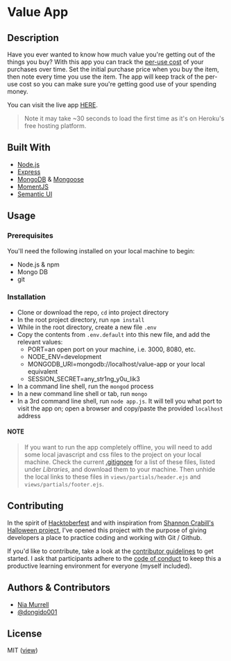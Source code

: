 # Value App

## Description

Have you ever wanted to know how much value you're getting out of the things you buy? With this app you can track the [per-use cost](http://www.thefrugalgirl.com/2016/08/why-you-should-think-about-cost-per-use/) of your purchases over time. Set the initial purchase price when you buy the item, then note every time you use the item. The app will keep track of the per-use cost so you can make sure you're getting good use of your spending money.

You can visit the live app [HERE](https://valuemax.herokuapp.com).

>Note it may take ~30 seconds to load the first time as it's on Heroku's free hosting platform.


## Built With

* [Node.js](https://nodejs.org/en/)
* [Express](https://expressjs.com/)
* [MongoDB](https://www.mongodb.com/) & [Mongoose](https://mongoosejs.com/)
* [MomentJS](https://momentjs.com/)
* [Semantic UI](https://semantic-ui.com/)

## Usage

### Prerequisites
You'll need the following installed on your local machine to begin:

* Node.js & npm
* Mongo DB
* git

### Installation

* Clone or download the repo, `cd` into project directory
* In the root project directory, run `npm install`
* While in the root directory, create a new file `.env`
* Copy the contents from `.env.default` into this new file, and add the relevant values:
    * PORT=an open port on your machine, i.e. 3000, 8080, etc.
    * NODE_ENV=development
    * MONGODB_URI=mongodb://localhost/value-app or your local equivalent
    * SESSION_SECRET=any_str1ng_y0u_lik3
* In a command line shell, run the `mongod` process
* In a new command line shell or tab, run `mongo`
* In a 3rd command line shell, run `node app.js`. It will tell you what port to visit the app on; open a browser and copy/paste the provided `localhost` address

#### NOTE

> If you want to run the app completely offline, you will need to add some local javascript and css files to the project on your local machine. Check the current [.gitignore](https://github.com/niamurrell/value-app/blob/master/.gitignore) for a list of these files, listed under *Libraries*, and download them to your machine. Then unhide the local links to these files in `views/partials/header.ejs` and `views/partials/footer.ejs`.


## Contributing

In the spirit of [Hacktoberfest](hacktoberfest) and with inspiration from [Shannon Crabill's Halloween project](https://github.com/scrabill/how-many-days-until-halloween), I've opened this project with the purpose of giving developers a place to practice coding and working with Git / Github.

If you'd like to contribute, take a look at the [contributor guidelines](https://github.com/niamurrell/value-app/blob/master/.github/CONTRIBUTING.md) to get started. I ask that participants adhere to the [code of conduct](https://github.com/niamurrell/value-app/blob/master/CODE_OF_CONDUCT.md) to keep this a productive learning environment for everyone (myself included).


## Authors & Contributors

* [Nia Murrell](https://github.com/niamurrell)
* [@dongido001](https://github.com/dongido001)


## License

MIT ([view](https://github.com/niamurrell/value-app/blob/master/LICENSE.md))
